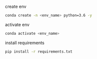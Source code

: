 create env

```bash
conda create -n <env_name> python=3.6 -y
```

activate env
```bash
conda activate <env_name>
```

install requirements
```bash
pip install -r requirements.txt
```